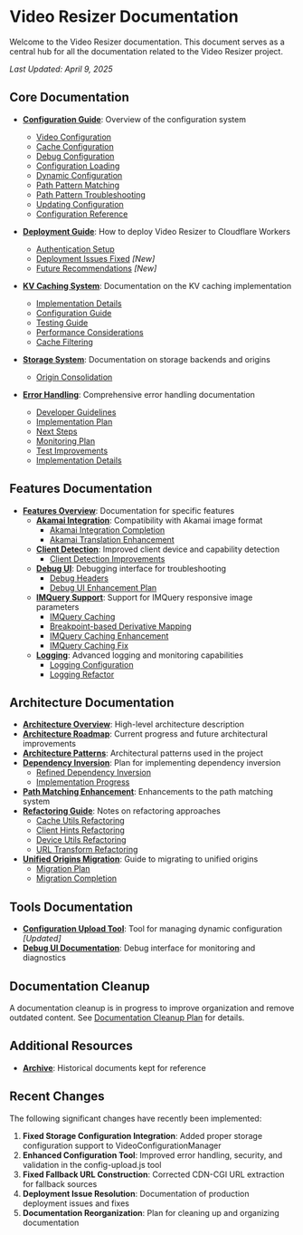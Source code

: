# Video Resizer Documentation

Welcome to the Video Resizer documentation. This document serves as a central hub for all the documentation related to the Video Resizer project.

*Last Updated: April 9, 2025*

## Core Documentation

- **[Configuration Guide](./configuration/README.md)**: Overview of the configuration system
  - [Video Configuration](./configuration/video-configuration.md)
  - [Cache Configuration](./configuration/cache-configuration.md)
  - [Debug Configuration](./configuration/debug-configuration.md)
  - [Configuration Loading](./configuration/configuration-loading.md)
  - [Dynamic Configuration](./configuration/dynamic-configuration.md)
  - [Path Pattern Matching](./configuration/path-pattern-matching.md)
  - [Path Pattern Troubleshooting](./configuration/path-pattern-troubleshooting.md)
  - [Updating Configuration](./configuration/updating-configuration.md)
  - [Configuration Reference](./configuration/CONFIGURATION_REFERENCE.md)

- **[Deployment Guide](./deployment/README.md)**: How to deploy Video Resizer to Cloudflare Workers
  - [Authentication Setup](./deployment/auth-setup.md)
  - [Deployment Issues Fixed](./deployment/DEPLOYMENT_ISSUES_FIXED.md) *[New]*
  - [Future Recommendations](./deployment/FUTURE_RECOMMENDATIONS.md) *[New]*

- **[KV Caching System](./kv-caching/README.md)**: Documentation on the KV caching implementation
  - [Implementation Details](./kv-caching/implementation.md)
  - [Configuration Guide](./kv-caching/configuration.md)
  - [Testing Guide](./kv-caching/testing.md)
  - [Performance Considerations](./kv-caching/performance.md)
  - [Cache Filtering](./kv-caching/cache-filtering.md)

- **[Storage System](./storage/README.md)**: Documentation on storage backends and origins
  - [Origin Consolidation](./storage/origin-consolidation.md)

- **[Error Handling](./error-handling/README.md)**: Comprehensive error handling documentation
  - [Developer Guidelines](./error-handling/developer-guidelines.md)
  - [Implementation Plan](./error-handling/implementation-plan.md)
  - [Next Steps](./error-handling/NEXT_STEPS.md)
  - [Monitoring Plan](./error-handling/monitoring-plan.md)
  - [Test Improvements](./error-handling/test-improvements.md)
  - [Implementation Details](./error-handling/implementations/)

## Features Documentation

- **[Features Overview](./features/README.md)**: Documentation for specific features
  - **[Akamai Integration](./features/akamai/README.md)**: Compatibility with Akamai image format
    - [Akamai Integration Completion](./features/akamai/akamai-integration-completion.md)
    - [Akamai Translation Enhancement](./features/akamai/akamai-translation-enhancement.md)
  - **[Client Detection](./features/client-detection/README.md)**: Improved client device and capability detection
    - [Client Detection Improvements](./features/client-detection/CLIENT_DETECTION_IMPROVEMENT.md)
  - **[Debug UI](./features/debug-ui/README.md)**: Debugging interface for troubleshooting
    - [Debug Headers](./features/debug-ui/DEBUG_HEADERS.md)
    - [Debug UI Enhancement Plan](./features/debug-ui/debug-ui-enhancement-plan.md)
  - **[IMQuery Support](./features/imquery/README.md)**: Support for IMQuery responsive image parameters
    - [IMQuery Caching](./features/imquery/IMQUERY_CACHING.md)
    - [Breakpoint-based Derivative Mapping](./features/imquery/breakpoint-based-derivative-mapping.md)
    - [IMQuery Caching Enhancement](./features/imquery/imquery-caching-enhancement.md)
    - [IMQuery Caching Fix](./features/imquery/imquery-caching-fix.md)
  - **[Logging](./features/logging/README.md)**: Advanced logging and monitoring capabilities
    - [Logging Configuration](./features/logging/logging-configuration.md)
    - [Logging Refactor](./features/logging/LOGGING-REFACTOR.md)

## Architecture Documentation

- **[Architecture Overview](./architecture/ARCHITECTURE_OVERVIEW.md)**: High-level architecture description
- **[Architecture Roadmap](./architecture/ARCHITECTURE_ROADMAP.md)**: Current progress and future architectural improvements
- **[Architecture Patterns](./architecture/ARCHITECTURE_PATTERNS.md)**: Architectural patterns used in the project
- **[Dependency Inversion](./architecture/DEPENDENCY_INVERSION_PLAN.md)**: Plan for implementing dependency inversion
  - [Refined Dependency Inversion](./architecture/REFINED_DEPENDENCY_INVERSION.md)
  - [Implementation Progress](./architecture/DEPENDENCY_INVERSION_IMPLEMENTATION_PROGRESS.md)
- **[Path Matching Enhancement](./architecture/PATH_MATCHING_ENHANCEMENT.md)**: Enhancements to the path matching system
- **[Refactoring Guide](./architecture/REFACTORING.md)**: Notes on refactoring approaches
  - [Cache Utils Refactoring](./architecture/CACHE_UTILS_REFACTORING.md)
  - [Client Hints Refactoring](./architecture/CLIENT_HINTS_REFACTORING.md)
  - [Device Utils Refactoring](./architecture/DEVICE_UTILS_REFACTORING.md)
  - [URL Transform Refactoring](./architecture/URL_TRANSFORM_REFACTORING.md)
- **[Unified Origins Migration](./architecture/MIGRATING_TO_UNIFIED_ORIGINS.md)**: Guide to migrating to unified origins
  - [Migration Plan](./architecture/MIGRATION_PLAN.md)
  - [Migration Completion](./architecture/MIGRATION_COMPLETION.md)

## Tools Documentation

- **[Configuration Upload Tool](../tools/README.md)**: Tool for managing dynamic configuration *[Updated]*
- **[Debug UI Documentation](../debug-ui/README.md)**: Debug interface for monitoring and diagnostics

## Documentation Cleanup

A documentation cleanup is in progress to improve organization and remove outdated content. 
See [Documentation Cleanup Plan](./CLEANUP_PLAN.md) for details.

## Additional Resources

- **[Archive](./archive/)**: Historical documents kept for reference

## Recent Changes

The following significant changes have recently been implemented:

1. **Fixed Storage Configuration Integration**: Added proper storage configuration support to VideoConfigurationManager
2. **Enhanced Configuration Tool**: Improved error handling, security, and validation in the config-upload.js tool
3. **Fixed Fallback URL Construction**: Corrected CDN-CGI URL extraction for fallback sources
4. **Deployment Issue Resolution**: Documentation of production deployment issues and fixes
5. **Documentation Reorganization**: Plan for cleaning up and organizing documentation